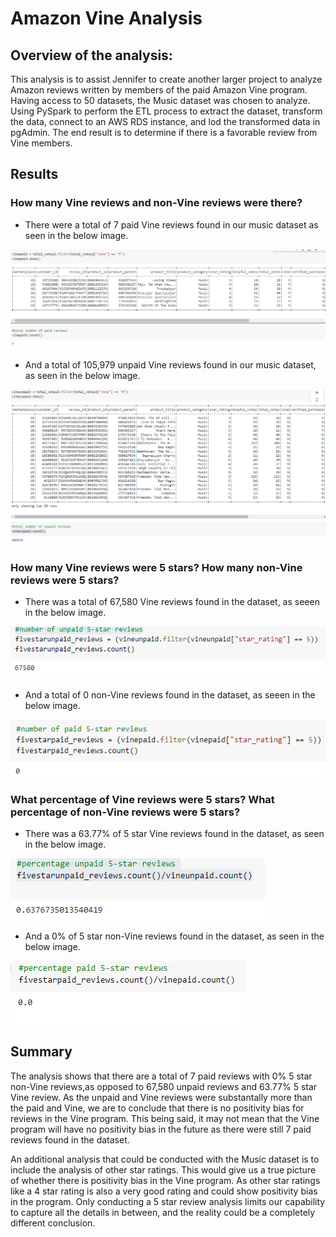 # Amazon Vine Analysis

## Overview of the analysis:
 
This analysis is to assist Jennifer to create another larger project to analyze Amazon reviews written by members of the paid Amazon Vine program. Having access to 50 datasets, the Music dataset was chosen to analyze. Using PySpark to perform the ETL process to extract the dataset, transform the data, connect to an AWS RDS instance, and lod the transformed data in pgAdmin. The end result is to determine if there is a favorable review from Vine members. 

## Results

### How many Vine reviews and non-Vine reviews were there?

* There were a total of 7 paid Vine reviews found in our music dataset as seen in the below image. 

![vinepaid_reviews.PNG](https://github.com/nyoung246/Amazon_Vine_Analysis/blob/main/Resources/vinepaid_reviews.PNG)

* And a total of 105,979 unpaid Vine reviews found in our music dataset, as seen in the below image.

![vineunpaid_reviews.PNG](https://github.com/nyoung246/Amazon_Vine_Analysis/blob/main/Resources/vineunpaid_reviews.PNG)


### How many Vine reviews were 5 stars? How many non-Vine reviews were 5 stars?

* There was a total of 67,580 Vine reviews found in the dataset, as seeen in the below image.

![5star_vinereview.PNG](https://github.com/nyoung246/Amazon_Vine_Analysis/blob/main/Resources/5star_vinereview.PNG)

* And a total of 0 non-Vine reviews found in the dataset, as seeen in the below image.

![5star_nonvinereview.PNG](https://github.com/nyoung246/Amazon_Vine_Analysis/blob/main/Resources/5star_nonvinereview.PNG)

### What percentage of Vine reviews were 5 stars? What percentage of non-Vine reviews were 5 stars?

* There was a 63.77% of 5 star Vine reviews found in the dataset, as seen in the below image.

![percent5star_vine.PNG](https://github.com/nyoung246/Amazon_Vine_Analysis/blob/main/Resources/percent5star_vine.PNG)

* And a 0% of 5 star non-Vine reviews found in the dataset, as seen in the below image.

![percent5star_nonvine.PNG](https://github.com/nyoung246/Amazon_Vine_Analysis/blob/main/Resources/percent5star_nonvine.PNG)

## Summary

The analysis shows that there are a total of 7 paid reviews with 0% 5 star non-Vine reviews,as opposed to 67,580 unpaid reviews and 63.77% 5 star Vine review. As the unpaid and Vine reviews were substantally more than the paid and Vine, we are to conclude that there is no positivity bias for reviews in the Vine program. This being said, it may not mean that the Vine program will have no positivity bias in the future as there were still 7 paid reviews found in the dataset.

An additional analysis that could be conducted with the Music dataset is to include the analysis of other star ratings. This would give us a true picture of whether there is positivity bias in the Vine program. As other star ratings like a 4 star rating is also a very good rating and could show positivity bias in the program. Only conducting a 5 star review analysis limits our capability to capture all the details in between, and the reality could be a completely different conclusion.
